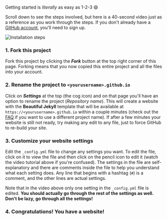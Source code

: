 Getting started is *literally* as easy as 1-2-3 :smile:

<div class="gs-section-01" markdown="1">

Scroll down to see the steps involved, but here is a 40-second video just as a reference as you work through the steps. If you don't already have a [GitHub account](https://github.com/join), you'll need to sign up.

![Installation steps](assets/img/install-steps.gif)

<div class="gs-section-02" markdown="1">

### 1. Fork this project

Fork this project by clicking the __*Fork*__ button at the top right corner of this page. Forking means that you now copied this entire project and all the files into your account.

</div>
<div class="gs-section-03" markdown="1">

### 2. Rename the project to `<yourusername>.github.io`

Click on __*Settings*__ at the top (the cog icon) and on that page you'll have an option to rename the project (*Repository name*). This will create a website with the **Beautiful Jekyll** template that will be available at `https://<yourusername>.github.io` within a couple minutes (check out the [FAQ](https://beautifuljekyll.com/faq/#custom-domain) if you want to use a different project name). If after a few minutes your website is still not ready, try making any edit to any file, just to force GitHub to re-build your site.

</div>
<div class="gs-section-04" markdown="1">

### 3. Customize your website settings

Edit the `_config.yml` file to change any settings you want. To edit the file, click on it to view the file and then click on the pencil icon to edit it (watch the video tutorial above if you're confused).  The settings in the file are self-explanatory and there are comments inside the file to help you understand what each setting does. Any line that begins with a hashtag (`#`) is a comment, and the other lines are actual settings.

Note that in the video above only one setting in the `_config.yml` file is edited. **You should actually go through the rest of the settings as well. Don't be lazy, go through all the settings!**

</div>
<div class="gs-section-05" markdown="1">

### 4. Congratulations! You have a website!
</div>
</div>
<style>
.gs-section-01 h2 {
  color: blue;
}

.gs-section-01 p {
  font-size: 40px;
}
     
.gs-section-02 h3 {
  color: red;
}

.gs-section-02 p {
  font-size: 30px;
}
     
.gs-section-03 h3 {
  color: green;
}

.gs-section-03 p {
  font-size: 30px;
}
     
.gs-section-04 h3 {
  color: purple;
}

.gs-section-04 p {
  font-size: 30px;
}
</style>
